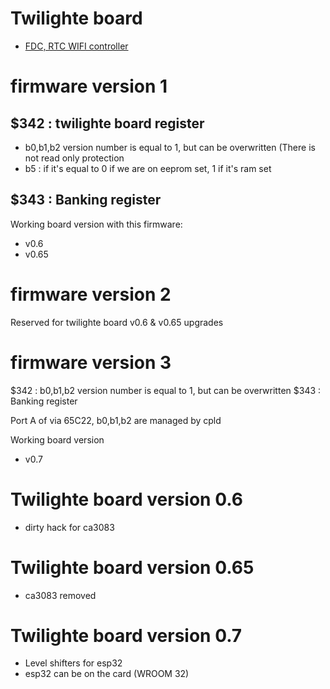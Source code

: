 # Twilighte board

* [FDC, RTC WIFI controller ](fdcWifiEsp)


# firmware version 1

## $342 : twilighte board register

* b0,b1,b2 version number is equal to 1, but can be overwritten (There is not read only protection
* b5 : if it's equal to 0 if we are on eeprom set, 1 if it's ram set

## $343 : Banking register

Working board version with this firmware: 
* v0.6
* v0.65

# firmware version 2
Reserved for twilighte board v0.6 & v0.65 upgrades

# firmware version 3

$342 : b0,b1,b2 version number is equal to 1, but can be overwritten
$343 : Banking register

Port A of via 65C22, b0,b1,b2 are managed by cpld

Working board version

* v0.7

# Twilighte board version 0.6
* dirty hack for ca3083

# Twilighte board version 0.65
* ca3083 removed

# Twilighte board version 0.7
* Level shifters for esp32
* esp32 can be on the card (WROOM 32)


